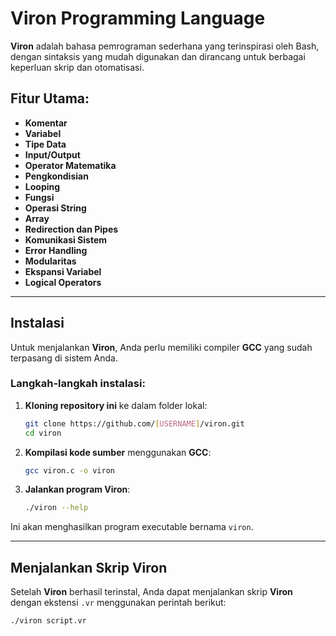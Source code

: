 # **Viron Programming Language**

**Viron** adalah bahasa pemrograman sederhana yang terinspirasi oleh Bash, dengan sintaksis yang mudah digunakan dan dirancang untuk berbagai keperluan skrip dan otomatisasi.

## **Fitur Utama:**
- **Komentar**
- **Variabel**
- **Tipe Data**
- **Input/Output**
- **Operator Matematika**
- **Pengkondisian**
- **Looping**
- **Fungsi**
- **Operasi String**
- **Array**
- **Redirection dan Pipes**
- **Komunikasi Sistem**
- **Error Handling**
- **Modularitas**
- **Ekspansi Variabel**
- **Logical Operators**

---

## **Instalasi**

Untuk menjalankan **Viron**, Anda perlu memiliki compiler **GCC** yang sudah terpasang di sistem Anda.

### Langkah-langkah instalasi:

1. **Kloning repository ini** ke dalam folder lokal:
    ```bash
    git clone https://github.com/[USERNAME]/viron.git
    cd viron
    ```

2. **Kompilasi kode sumber** menggunakan **GCC**:
    ```bash
    gcc viron.c -o viron
    ```

3. **Jalankan program Viron**:
    ```bash
    ./viron --help
    ```

Ini akan menghasilkan program executable bernama `viron`.

---

## **Menjalankan Skrip Viron**

Setelah **Viron** berhasil terinstal, Anda dapat menjalankan skrip **Viron** dengan ekstensi `.vr` menggunakan perintah berikut:

```bash
./viron script.vr
